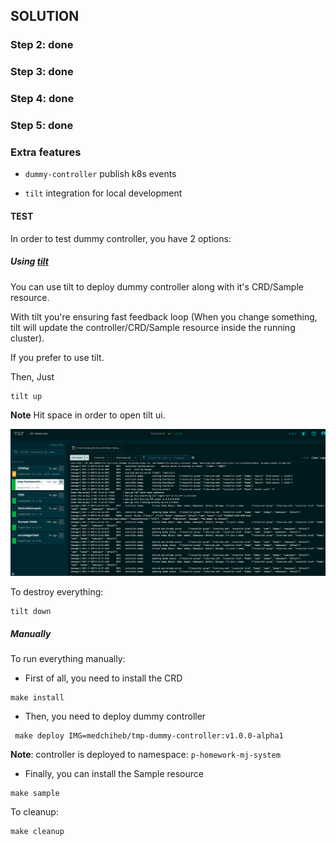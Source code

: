 ## SOLUTION

### Step 2: done

### Step 3: done

### Step 4: done

### Step 5: done

### Extra features

- `dummy-controller` publish k8s events

- `tilt` integration for local development

#### TEST

In order to test dummy controller, you have 2 options:

##### Using [tilt](https://tilt.dev) 

You can use tilt to deploy dummy controller along with it's CRD/Sample resource.

With tilt you're ensuring fast feedback loop (When you change something, tilt will update the controller/CRD/Sample resource inside the running cluster).

If you prefer to use tilt.

Then, Just
```
tilt up
```

**Note** Hit space in order to open tilt ui.

![Tilt UI](tilt.png)


To destroy everything:

```
tilt down
```
##### Manually

To run everything manually:

- First of all, you need to install the CRD 

```
make install
```

- Then, you need to deploy dummy controller

```
 make deploy IMG=medchiheb/tmp-dummy-controller:v1.0.0-alpha1
```

**Note**: controller is deployed to namespace: `p-homework-mj-system`

- Finally, you can install the Sample resource

```
make sample
```


To cleanup:

```
make cleanup
```


